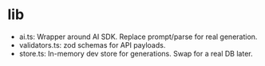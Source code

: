 # lib

- ai.ts: Wrapper around AI SDK. Replace prompt/parse for real generation.
- validators.ts: zod schemas for API payloads.
- store.ts: In-memory dev store for generations. Swap for a real DB later.

